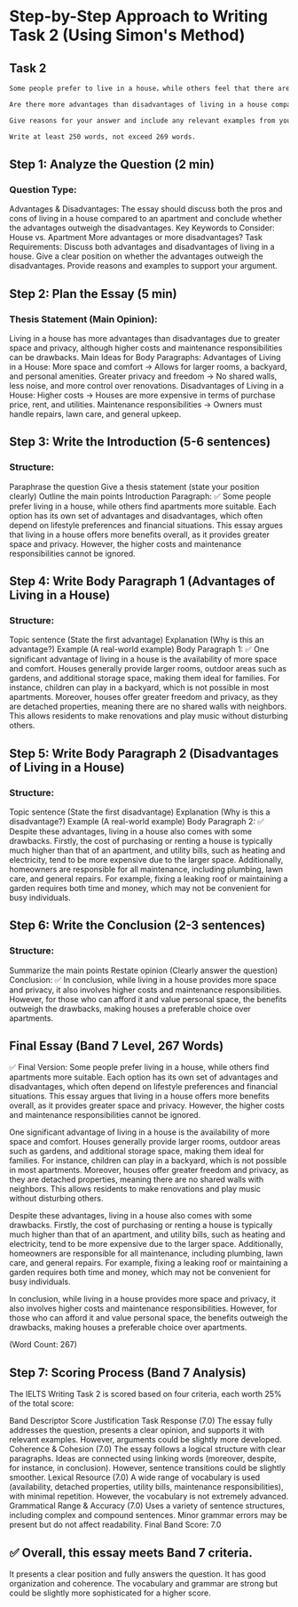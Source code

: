 # Step-by-Step Approach to Writing Task 2 (Using Simon's Method)

## Task 2

```txt
Some people prefer to live in a house，while others feel that there are more advantages to living in an apartment.

Are there more advantages than disadvantages of living in a house compared with living in an apartment?

Give reasons for your answer and include any relevant examples from your own knowledge or experience.

Write at least 250 words, not exceed 269 words.
```

## Step 1: Analyze the Question (2 min)

### Question Type:

Advantages & Disadvantages: The essay should discuss both the pros and cons of living in a house compared to an apartment and conclude whether the advantages outweigh the disadvantages.
Key Keywords to Consider:
House vs. Apartment
More advantages or more disadvantages?
Task Requirements:
Discuss both advantages and disadvantages of living in a house.
Give a clear position on whether the advantages outweigh the disadvantages.
Provide reasons and examples to support your argument.

## Step 2: Plan the Essay (5 min)

### Thesis Statement (Main Opinion):

Living in a house has more advantages than disadvantages due to greater space and privacy, although higher costs and maintenance responsibilities can be drawbacks.
Main Ideas for Body Paragraphs:
Advantages of Living in a House:
More space and comfort → Allows for larger rooms, a backyard, and personal amenities.
Greater privacy and freedom → No shared walls, less noise, and more control over renovations.
Disadvantages of Living in a House:
Higher costs → Houses are more expensive in terms of purchase price, rent, and utilities.
Maintenance responsibilities → Owners must handle repairs, lawn care, and general upkeep.

## Step 3: Write the Introduction (5-6 sentences)

### Structure:

Paraphrase the question
Give a thesis statement (state your position clearly)
Outline the main points
Introduction Paragraph:
✅ Some people prefer living in a house, while others find apartments more suitable. Each option has its own set of advantages and disadvantages, which often depend on lifestyle preferences and financial situations. This essay argues that living in a house offers more benefits overall, as it provides greater space and privacy. However, the higher costs and maintenance responsibilities cannot be ignored.

## Step 4: Write Body Paragraph 1 (Advantages of Living in a House)

### Structure:

Topic sentence (State the first advantage)
Explanation (Why is this an advantage?)
Example (A real-world example)
Body Paragraph 1:
✅ One significant advantage of living in a house is the availability of more space and comfort. Houses generally provide larger rooms, outdoor areas such as gardens, and additional storage space, making them ideal for families. For instance, children can play in a backyard, which is not possible in most apartments. Moreover, houses offer greater freedom and privacy, as they are detached properties, meaning there are no shared walls with neighbors. This allows residents to make renovations and play music without disturbing others.

## Step 5: Write Body Paragraph 2 (Disadvantages of Living in a House)

### Structure:

Topic sentence (State the first disadvantage)
Explanation (Why is this a disadvantage?)
Example (A real-world example)
Body Paragraph 2:
✅ Despite these advantages, living in a house also comes with some drawbacks. Firstly, the cost of purchasing or renting a house is typically much higher than that of an apartment, and utility bills, such as heating and electricity, tend to be more expensive due to the larger space. Additionally, homeowners are responsible for all maintenance, including plumbing, lawn care, and general repairs. For example, fixing a leaking roof or maintaining a garden requires both time and money, which may not be convenient for busy individuals.

## Step 6: Write the Conclusion (2-3 sentences)

### Structure:

Summarize the main points
Restate opinion (Clearly answer the question)
Conclusion:
✅ In conclusion, while living in a house provides more space and privacy, it also involves higher costs and maintenance responsibilities. However, for those who can afford it and value personal space, the benefits outweigh the drawbacks, making houses a preferable choice over apartments.

## Final Essay (Band 7 Level, 267 Words)

✅ Final Version:
Some people prefer living in a house, while others find apartments more suitable. Each option has its own set of advantages and disadvantages, which often depend on lifestyle preferences and financial situations. This essay argues that living in a house offers more benefits overall, as it provides greater space and privacy. However, the higher costs and maintenance responsibilities cannot be ignored.

One significant advantage of living in a house is the availability of more space and comfort. Houses generally provide larger rooms, outdoor areas such as gardens, and additional storage space, making them ideal for families. For instance, children can play in a backyard, which is not possible in most apartments. Moreover, houses offer greater freedom and privacy, as they are detached properties, meaning there are no shared walls with neighbors. This allows residents to make renovations and play music without disturbing others.

Despite these advantages, living in a house also comes with some drawbacks. Firstly, the cost of purchasing or renting a house is typically much higher than that of an apartment, and utility bills, such as heating and electricity, tend to be more expensive due to the larger space. Additionally, homeowners are responsible for all maintenance, including plumbing, lawn care, and general repairs. For example, fixing a leaking roof or maintaining a garden requires both time and money, which may not be convenient for busy individuals.

In conclusion, while living in a house provides more space and privacy, it also involves higher costs and maintenance responsibilities. However, for those who can afford it and value personal space, the benefits outweigh the drawbacks, making houses a preferable choice over apartments.

(Word Count: 267)

## Step 7: Scoring Process (Band 7 Analysis)

The IELTS Writing Task 2 is scored based on four criteria, each worth 25% of the total score:

Band Descriptor Score Justification
Task Response (7.0) The essay fully addresses the question, presents a clear opinion, and supports it with relevant examples. However, arguments could be slightly more developed.
Coherence & Cohesion (7.0) The essay follows a logical structure with clear paragraphs. Ideas are connected using linking words (moreover, despite, for instance, in conclusion). However, sentence transitions could be slightly smoother.
Lexical Resource (7.0) A wide range of vocabulary is used (availability, detached properties, utility bills, maintenance responsibilities), with minimal repetition. However, the vocabulary is not extremely advanced.
Grammatical Range & Accuracy (7.0) Uses a variety of sentence structures, including complex and compound sentences. Minor grammar errors may be present but do not affect readability.
Final Band Score: 7.0

## ✅ Overall, this essay meets Band 7 criteria.

It presents a clear position and fully answers the question.
It has good organization and coherence.
The vocabulary and grammar are strong but could be slightly more sophisticated for a higher score.
